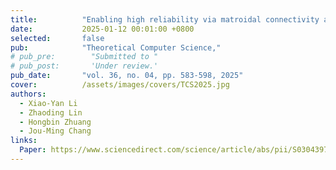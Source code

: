 ```yaml
---
title:          "Enabling high reliability via matroidal connectivity and conditional matroidal connectivity on arrangement graph networks"
date:           2025-01-12 00:01:00 +0800
selected:       false
pub:            "Theoretical Computer Science,"
# pub_pre:        "Submitted to "
# pub_post:       'Under review.'
pub_date:       "vol. 36, no. 04, pp. 583-598, 2025"
cover:          /assets/images/covers/TCS2025.jpg
authors:
  - Xiao-Yan Li
  - Zhaoding Lin
  - Hongbin Zhuang
  - Jou-Ming Chang
links:
  Paper: https://www.sciencedirect.com/science/article/abs/pii/S0304397524005449
---
```

